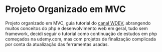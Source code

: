 # Projeto Organizado em MVC

Projeto organizado em MVC, guia tutorial do [canal WDEV](https://www.youtube.com/watch?v=TmeyoTNu748&list=PL_zkXQGHYosGQwNkMMdhRZgm4GjspTnXs),
abrangendo muitos conceitos do php e desenvolvimento web em geral, tudo sem framework,
decidi seguir o tutorial como continuação de estudos em php começados na udemy.com, mas com projetos de finalização complicada por conta da atualização das ferramentas usadas.
